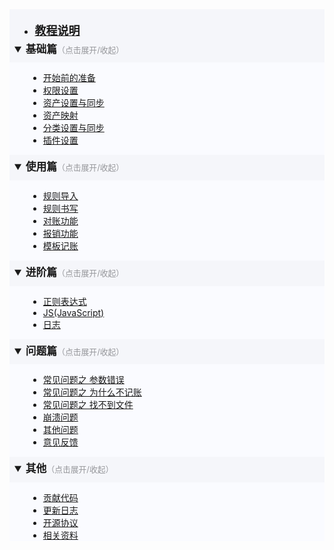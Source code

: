 <div style="background-color:#fafbff">
<div style="background-color:#f5f6fa;height:2.3em;font-size:1.2em;vertical-align: middle;padding:3px 0 3px 12px;">

- [<font size="4">**教程说明**</font>](教程说明.md)

</div>
<details open="open">
<summary style="background-color:#f5f6fa;line-height:2.3em;font-size:1.2em;text-align: justify;padding-left:8px;"><b>基础篇</b><span style="font-size:0.8rem;color:#95969a">（点击展开/收起）</span></summary>
<div style="margin-left:30px;">

- [开始前的准备](1.开始前的准备.md)
- [权限设置](2.权限设置.md)
- [资产设置与同步](资产设置与同步.md)
- [资产映射](资产映射.md)
- [分类设置与同步](分类设置与同步.md)
- [插件设置](插件设置.md)

</div>
</details>
<details open="open">
<summary style="background-color:#f5f6fa;line-height:2.3em;font-size:1.2em;text-align: justify;padding-left:8px;"><b>使用篇</b><span style="font-size:0.8rem;color:#95969a">（点击展开/收起）</span></summary>
<div style="margin-left:30px">

- [规则导入](规则导入.md)
- [规则书写](规则书写.md)
- [对账功能](对账功能.md)
- [报销功能](报销功能.md)
- [模板记账](模板记账.md)

</div>
</details>
<details open="open">
<summary style="background-color:#f5f6fa;line-height:2.3em;font-size:1.2em;text-align: justify;padding-left:8px;"><b>进阶篇</b><span style="font-size:0.8rem;color:#95969a">（点击展开/收起）</span></summary>
<div style="margin-left:30px">

- [正则表达式](正则表达式.md)
- [JS(JavaScript)](JS(JavaScript).md)
- [日志](日志.md)

</div>
</details>
<details open="open">
<summary style="background-color:#f5f6fa;line-height:2.3em;font-size:1.2em;text-align: justify;padding-left:8px;"><b>问题篇</b><span style="font-size:0.8rem;color:#95969a">（点击展开/收起）</span></summary>
<div style="margin-left:30px">

- [常见问题之 参数错误](常见问题之参数错误.md)
- [常见问题之 为什么不记账](常见问题之为什么不记账.md)
- [常见问题之 找不到文件](常见问题之找不到文件.md)
- [崩溃问题](崩溃问题.md)
- [其他问题](其他问题.md)
- [意见反馈](意见反馈.md)

</div>
</details>
<details open="open">
<summary style="background-color:#f5f6fa;line-height:2.3em;font-size:1.2em;text-align: justify;padding-left:8px;"><b>其他</b><span style="font-size:0.8rem;color:#95969a">（点击展开/收起）</span></summary>
<div style="margin-left:30px">

- [贡献代码](Contribution.md)
- [更新日志](ChangeLog.md)
- [开源协议](LICENSE.md)
- [相关资料](参考资料.md)

</div>
</details>
</div>

